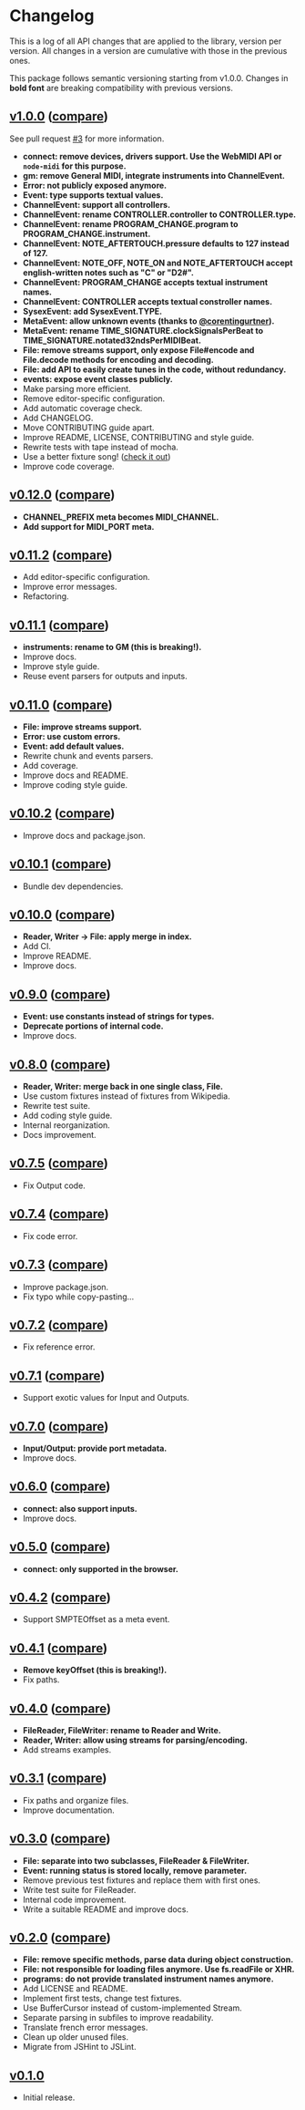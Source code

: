 # Changelog

This is a log of all API changes that are applied to the library, version per version. All changes in a version are cumulative with those in the previous ones.

This package follows semantic versioning starting from v1.0.0. Changes in **bold font** are breaking compatibility with previous versions.

## [v1.0.0](https://github.com/MattouFP/midijs/tree/) ([compare](https://github.com/MattouFP/midijs/compare/v0.12.0...v1.0.0))

See pull request [#3](https://github.com/MattouFP/midijs/pull/3) for more information.

* **connect: remove devices, drivers support. Use the WebMIDI API or `node-midi` for this purpose.**
* **gm: remove General MIDI, integrate instruments into ChannelEvent.**
* **Error: not publicly exposed anymore.**
* **Event: type supports textual values.**
* **ChannelEvent: support all controllers.**
* **ChannelEvent: rename CONTROLLER.controller to CONTROLLER.type.**
* **ChannelEvent: rename PROGRAM_CHANGE.program to PROGRAM_CHANGE.instrument.**
* **ChannelEvent: NOTE_AFTERTOUCH.pressure defaults to 127 instead of 127.**
* **ChannelEvent: NOTE_OFF, NOTE_ON and NOTE_AFTERTOUCH accept english-written notes such as "C" or "D2#".**
* **ChannelEvent: PROGRAM_CHANGE accepts textual instrument names.**
* **ChannelEvent: CONTROLLER accepts textual constroller names.**
* **SysexEvent: add SysexEvent.TYPE.**
* **MetaEvent: allow unknown events (thanks to [@corentingurtner](https://github.com/corentingurtner)).**
* **MetaEvent: rename TIME_SIGNATURE.clockSignalsPerBeat to TIME_SIGNATURE.notated32ndsPerMIDIBeat.**
* **File: remove streams support, only expose File#encode and File.decode methods for encoding and decoding.**
* **File: add API to easily create tunes in the code, without redundancy.**
* **events: expose event classes publicly.**
* Make parsing more efficient.
* Remove editor-specific configuration.
* Add automatic coverage check.
* Add CHANGELOG.
* Move CONTRIBUTING guide apart.
* Improve README, LICENSE, CONTRIBUTING and style guide.
* Rewrite tests with tape instead of mocha.
* Use a better fixture song! ([check it out](tests/fixtures/tune.mid))
* Improve code coverage.

## [v0.12.0](https://github.com/MattouFP/midijs/tree/67f9bd1) ([compare](https://github.com/MattouFP/midijs/compare/v0.11.2...v0.12.0))

* **CHANNEL_PREFIX meta becomes MIDI_CHANNEL.**
* **Add support for MIDI_PORT meta.**

## [v0.11.2](https://github.com/MattouFP/midijs/tree/ad3842d) ([compare](https://github.com/MattouFP/midijs/compare/v0.11.1...v0.11.2))

* Add editor-specific configuration.
* Improve error messages.
* Refactoring.

## [v0.11.1](https://github.com/MattouFP/midijs/tree/171dce2) ([compare](https://github.com/MattouFP/midijs/compare/v0.11.0...v0.11.1))

* **instruments: rename to GM (this is breaking!).**
* Improve docs.
* Improve style guide.
* Reuse event parsers for outputs and inputs.

## [v0.11.0](https://github.com/MattouFP/midijs/tree/b153c9a) ([compare](https://github.com/MattouFP/midijs/compare/v0.10.2...v0.11.0))

* **File: improve streams support.**
* **Error: use custom errors.**
* **Event: add default values.**
* Rewrite chunk and events parsers.
* Add coverage.
* Improve docs and README.
* Improve coding style guide.

## [v0.10.2](https://github.com/MattouFP/midijs/tree/c4d76aa) ([compare](https://github.com/MattouFP/midijs/compare/v0.10.1...v0.10.2))

* Improve docs and package.json.

## [v0.10.1](https://github.com/MattouFP/midijs/tree/0f19445) ([compare](https://github.com/MattouFP/midijs/compare/v0.10.0...v0.10.1))

* Bundle dev dependencies.

## [v0.10.0](https://github.com/MattouFP/midijs/tree/d761073) ([compare](https://github.com/MattouFP/midijs/compare/v0.9.0...v0.10.0))

* **Reader, Writer -> File: apply merge in index.**
* Add CI.
* Improve README.
* Improve docs.

## [v0.9.0](https://github.com/MattouFP/midijs/tree/c38815b) ([compare](https://github.com/MattouFP/midijs/compare/v0.8.0...v0.9.0))

* **Event: use constants instead of strings for types.**
* **Deprecate portions of internal code.**
* Improve docs.

## [v0.8.0](https://github.com/MattouFP/midijs/tree/529411a) ([compare](https://github.com/MattouFP/midijs/compare/v0.7.5...v0.8.0))

* **Reader, Writer: merge back in one single class, File.**
* Use custom fixtures instead of fixtures from Wikipedia.
* Rewrite test suite.
* Add coding style guide.
* Internal reorganization.
* Docs improvement.

## [v0.7.5](https://github.com/MattouFP/midijs/tree/8cb8b07) ([compare](https://github.com/MattouFP/midijs/compare/v0.7.4...v0.7.5))

* Fix Output code.

## [v0.7.4](https://github.com/MattouFP/midijs/tree/f834a6a) ([compare](https://github.com/MattouFP/midijs/compare/v0.7.3...v0.7.4))

* Fix code error.

## [v0.7.3](https://github.com/MattouFP/midijs/tree/eaa0657) ([compare](https://github.com/MattouFP/midijs/compare/v0.7.2...v0.7.3))

* Improve package.json.
* Fix typo while copy-pasting...

## [v0.7.2](https://github.com/MattouFP/midijs/tree/b37bac2) ([compare](https://github.com/MattouFP/midijs/compare/v0.7.1...v0.7.2))

* Fix reference error.

## [v0.7.1](https://github.com/MattouFP/midijs/tree/60aab03) ([compare](https://github.com/MattouFP/midijs/compare/v0.7.0...v0.7.1))

* Support exotic values for Input and Outputs.

## [v0.7.0](https://github.com/MattouFP/midijs/tree/cdfbddb) ([compare](https://github.com/MattouFP/midijs/compare/v0.6.0...v0.7.0))

* **Input/Output: provide port metadata.**
* Improve docs.

## [v0.6.0](https://github.com/MattouFP/midijs/tree/e3cb636) ([compare](https://github.com/MattouFP/midijs/compare/v0.5.0...v0.6.0))

* **connect: also support inputs.**
* Improve docs.

## [v0.5.0](https://github.com/MattouFP/midijs/tree/7168dfe) ([compare](https://github.com/MattouFP/midijs/compare/v0.4.2...v0.5.0))

* **connect: only supported in the browser.**

## [v0.4.2](https://github.com/MattouFP/midijs/tree/8fa86f1) ([compare](https://github.com/MattouFP/midijs/compare/v0.4.1...v0.4.2))

* Support SMPTEOffset as a meta event.

## [v0.4.1](https://github.com/MattouFP/midijs/tree/0204cb5) ([compare](https://github.com/MattouFP/midijs/compare/v0.4.0...v0.4.1))

* **Remove keyOffset (this is breaking!).**
* Fix paths.

## [v0.4.0](https://github.com/MattouFP/midijs/tree/753ed9a) ([compare](https://github.com/MattouFP/midijs/compare/v0.3.1...v0.4.0))

* **FileReader, FileWriter: rename to Reader and Write.**
* **Reader, Writer: allow using streams for parsing/encoding.**
* Add streams examples.

## [v0.3.1](https://github.com/MattouFP/midijs/tree/434c159) ([compare](https://github.com/MattouFP/midijs/compare/v0.3.0...v0.3.1))

* Fix paths and organize files.
* Improve documentation.

## [v0.3.0](https://github.com/MattouFP/midijs/tree/eeeaad1) ([compare](https://github.com/MattouFP/midijs/compare/v0.2.0...v0.3.0))

* **File: separate into two subclasses, FileReader & FileWriter.**
* **Event: running status is stored locally, remove parameter.**
* Remove previous test fixtures and replace them with first ones.
* Write test suite for FileReader.
* Internal code improvement.
* Write a suitable README and improve docs.

## [v0.2.0](https://github.com/MattouFP/midijs/tree/18208a3) ([compare](https://github.com/MattouFP/midijs/compare/v0.1.0...v0.2.0))

* **File: remove specific methods, parse data during object construction.**
* **File: not responsible for loading files anymore. Use fs.readFile or XHR.**
* **programs: do not provide translated instrument names anymore.**
* Add LICENSE and README.
* Implement first tests, change test fixtures.
* Use BufferCursor instead of custom-implemented Stream.
* Separate parsing in subfiles to improve readability.
* Translate french error messages.
* Clean up older unused files.
* Migrate from JSHint to JSLint.

## [v0.1.0](https://github.com/MattouFP/midijs/tree/81d006c)

* Initial release.
